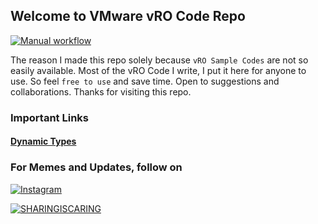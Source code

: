 ## Welcome to VMware vRO Code Repo
[![Manual workflow](https://github.com/imtrinity94/vmware_vro/actions/workflows/manual.yml/badge.svg)](https://github.com/imtrinity94/vmware_vro/actions/workflows/manual.yml)

The reason I made this repo solely because `vRO Sample Codes` are not so easily available.
Most of the vRO Code I write, I put it here for anyone to use. So feel `free to use` and save time. Open to suggestions and collaborations.
Thanks for visiting this repo.

### Important Links
#### [Dynamic Types](https://www.vcoteam.info/articles/learn-vco/323-how-to-create-a-microsoft-dns-dynamic-types-plug-in.html)


### For Memes and Updates, follow on 
[![Instagram](https://img.shields.io/badge/Instagram-E4405F?style=for-the-badge&logo=instagram&logoColor=white)](https://www.instagram.com/vmware_vro/)



[![SHARINGISCARING](http://ForTheBadge.com/images/badges/built-with-love.svg)](https://github.com/imtrinity94/vmware_vro)

